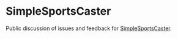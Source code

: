 # SimpleSportsCaster
Public discussion of issues and feedback for [SimpleSportsCaster](https://www.simplesportscaster.com).
